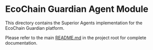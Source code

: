 # EcoChain Guardian Agent Module

This directory contains the Superior Agents implementation for the EcoChain Guardian platform.

Please refer to the main [README.md](../README.md) in the project root for complete documentation.
